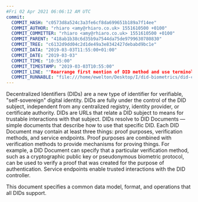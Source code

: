 ```yaml
---
#Fri 02 Apr 2021 06:06:12 AM UTC
commit:
  COMMIT_HASH: "c0573d8a524c3a3fe6cf8da699651b189a7f14ee"
  COMMIT_AUTHOR: "rhiaro <amy@rhiaro.co.uk> 1551610500 +0100"
  COMMIT_COMMITTER: "rhiaro <amy@rhiaro.co.uk> 1551610500 +0100"
  COMMIT_PARENT: "418ab1b38c6d35b9a7544da75de9799630780830"
  COMMIT_TREE: "c6132d9dd04c2d1de49a3e8342427debabd9bc1e"
  COMMIT_DATA: "2019-03-03T11:55:00+01:00"
  COMMIT_DATE: "2019-03-03"
  COMMIT_TIME: "10:55:00"
  COMMIT_TIMESTAMP: "2019-03-03T10:55:00"
  COMMIT_LINE: ""Rearrange first mention of DID method and use terminology closer to the rest of the spec; fixes #118"
  COMMIT_RUNNABLE: "file:///home/ewelton/Desktop/I/did-biometrics/did-core-dataset/analysis/gitinfo/c0573d8a524c3a3fe6cf8da699651b189a7f14ee/snapshot/index.html"
---
```


<section id="abstract">
<p>
Decentralized Identifiers (DIDs) are a new type of identifier for
verifiable, "self-sovereign" digital identity. DIDs are fully under the
control of the DID subject, independent from any centralized registry,
identity provider, or certificate authority. DIDs are URLs that relate
a DID subject to means for trustable interactions with that subject.
DIDs resolve to DID Documents — simple documents that describe how to
use that specific DID. Each DID Document may contain at least three
things: proof purposes, verification methods, and service endpoints.
Proof purposes are combined with verification methods to provide mechanisms
for proving things. For example, a DID Document can specify that a particular
verification method, such as a cryptographic public key or pseudonymous
biometric protocol, can be used to verify a proof that was created for the
purpose of authentication. Service endpoints enable trusted interactions with
the DID controller.
    </p>
<p>
This document specifies a common data model, format, and operations
that all DIDs support.
    </p>
</section>
